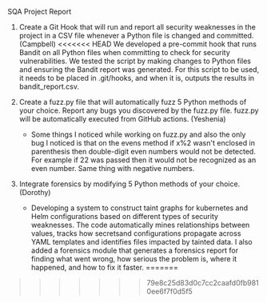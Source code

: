 SQA Project Report

1. Create a Git Hook that will run and report all security weaknesses in the project in a CSV file whenever a Python file is changed and committed. (Campbell)
<<<<<<< HEAD
   We developed a pre-commit hook that runs Bandit on all Python files when committing to check for security vulnerabilities. We tested the script by making changes to Python files and ensuring the Bandit report was generated. For this script to be used, it needs to be placed in .git/hooks, and when it is, outputs the results in bandit_report.csv. 
   
2. Create a fuzz.py file that will automatically fuzz 5 Python methods of your choice. Report any bugs you discovered by the fuzz.py file. fuzz.py will be automatically executed from GitHub actions. (Yeshenia)
   - Some things I noticed while working on fuzz.py and also the only bug I noticed is that on the evens method if x%2 wasn't enclosed in parenthesis then double-digit even numbers would not be detected. For example if 22 was passed then it would not be recognized as an even number. Same thing with negative numbers.
3. Integrate forensics by modifying 5 Python methods of your choice. (Dorothy)
   - Developing a system to construct taint graphs for kubernetes and Helm configurations based on different types of security weaknesses. The code automatically mines relationships between values, tracks how secretsand configurations propagate across YAML templates and identifies files impacted by tainted data. I also added a forensics module that generates a forensics report for finding what went wrong, how serious the problem is, where it happened, and how to fix it faster. 
=======
>>>>>>> 79e8c25d83d0c7cc2caafd0fb9810ee6f7f0d5f5
